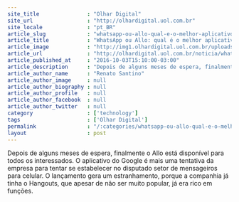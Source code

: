 ```yaml
---
site_title               : "Olhar Digital"
site_url                 : "http://olhardigital.uol.com.br"
site_locale              : "pt_BR"
article_slug             : "whatsapp-ou-allo-qual-e-o-melhor-aplicativo-de-mensagens-veja-o-comparativo"
article_title            : "WhatsApp ou Allo: qual é o melhor aplicativo de mensagens? Veja o comparativo"
article_image            : "http://img1.olhardigital.uol.com.br/uploads/acervo_imagens/2016/10/20161003152718_660_420.jpg"
article_url              : "http://olhardigital.uol.com.br/noticia/whatsapp-ou-allo-qual-e-o-melhor-aplicativo-de-mensagens-veja-o-comparativo/62709"
article_published_at     : "2016-10-03T15:10:00-03:00"
article_description      : "Depois de alguns meses de espera, finalmente o Allo está disponível para todos os interessados. O aplicativo do Google é mais uma tentativa da empresa para tentar se estabelecer no disputado setor de mensageiros para celular. O lançamento gera um estranhamento, porque a companhia já tinha o Hangouts, que apesar de não ser muito popular, já era rico em funções."
article_author_name      : "Renato Santino"
article_author_image     : null
article_author_biography : null
article_author_profile   : null
article_author_facebook  : null
article_author_twitter   : null
category                 : ['technology']
tags                     : ['Olhar Digital']
permalink                : "/:categories/whatsapp-ou-allo-qual-e-o-melhor-aplicativo-de-mensagens-veja-o-comparativo/"
layout                   : post
---
```


Depois de alguns meses de espera, finalmente o Allo está disponível para todos os interessados. O aplicativo do Google é mais uma tentativa da empresa para tentar se estabelecer no disputado setor de mensageiros para celular. O lançamento gera um estranhamento, porque a companhia já tinha o Hangouts, que apesar de não ser muito popular, já era rico em funções.
